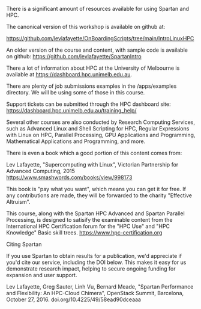 There is a significant amount of resources available for using Spartan and HPC.

The canonical version of this workshop is available on github at:

https://github.com/levlafayette/OnBoardingScripts/tree/main/IntroLinuxHPC

An older version of the course and content, with sample code is available on github: 
https://github.com/levlafayette/SpartanIntro

There a lot of information about HPC at the University of Melbourne is available at https://dashboard.hpc.unimelb.edu.au.

There are plenty of job submissions examples in the /apps/examples directory. We will be using some of those in this course.

Support tickets can be submitted through the HPC dashboard site: https://dashboard.hpc.unimelb.edu.au/training_help/

Several other courses are also conducted by Research Computing Services, such as Advanced Linux and Shell Scripting for HPC, Regular Expressions with Linux on HPC, Parallel Processing, GPU Applications and Programming, Mathematical Applications and Programming, and more.

There is even a book which a good portion of this content comes from:

Lev Lafayette, "Supercomputing with Linux", Victorian Partnership for Advanced Computing, 2015
https://www.smashwords.com/books/view/998173

This book is "pay what you want", which means you can get it for free. If any contributions are made, they will be forwarded to the charity "Effective Altruism".

This course, along with the Spartan HPC Advanced and Spartan Parallel Processing, is designed to satisify the examinable content from the International HPC Certification forum for the "HPC Use" and "HPC Knowledge" Basic skill trees.
https://www.hpc-certification.org

Citing Spartan

If you use Spartan to obtain results for a publication, we'd appreciate if you'd cite our service, including the DOI below. 
This makes it easy for us demonstrate research impact, helping to secure ongoing funding for expansion and user support.

Lev Lafayette, Greg Sauter, Linh Vu, Bernard Meade, "Spartan Performance and Flexibility: An HPC-Cloud Chimera", OpenStack 
Summit, Barcelona, October 27, 2016. doi.org/10.4225/49/58ead90dceaaa

